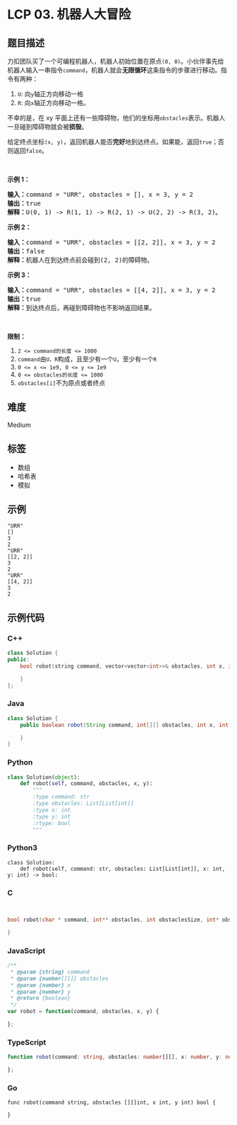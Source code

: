 # LCP 03. 机器人大冒险

## 题目描述

<p>力扣团队买了一个可编程机器人，机器人初始位置在原点<code>(0, 0)</code>。小伙伴事先给机器人输入一串指令<code>command</code>，机器人就会<strong>无限循环</strong>这条指令的步骤进行移动。指令有两种：</p>

<ol>
	<li><code>U</code>: 向<code>y</code>轴正方向移动一格</li>
	<li><code>R</code>: 向<code>x</code>轴正方向移动一格。</li>
</ol>

<p>不幸的是，在 xy 平面上还有一些障碍物，他们的坐标用<code>obstacles</code>表示。机器人一旦碰到障碍物就会被<strong>损毁</strong>。</p>

<p>给定终点坐标<code>(x, y)</code>，返回机器人能否<strong>完好</strong>地到达终点。如果能，返回<code>true</code>；否则返回<code>false</code>。</p>

<p>&nbsp;</p>

<p><strong>示例 1：</strong></p>

<pre><strong>输入：</strong>command = &quot;URR&quot;, obstacles = [], x = 3, y = 2
<strong>输出：</strong>true
<strong>解释：</strong>U(0, 1) -&gt; R(1, 1) -&gt; R(2, 1) -&gt; U(2, 2) -&gt; R(3, 2)。</pre>

<p><strong>示例 2：</strong></p>

<pre><strong>输入：</strong>command = &quot;URR&quot;, obstacles = [[2, 2]], x = 3, y = 2
<strong>输出：</strong>false
<strong>解释：</strong>机器人在到达终点前会碰到(2, 2)的障碍物。</pre>

<p><strong>示例 3：</strong></p>

<pre><strong>输入：</strong>command = &quot;URR&quot;, obstacles = [[4, 2]], x = 3, y = 2
<strong>输出：</strong>true
<strong>解释：</strong>到达终点后，再碰到障碍物也不影响返回结果。</pre>

<p>&nbsp;</p>

<p><strong>限制：</strong></p>

<ol>
	<li><code>2 &lt;= command的长度 &lt;= 1000</code></li>
	<li><code>command</code>由<code>U，R</code>构成，且至少有一个<code>U</code>，至少有一个<code>R</code></li>
	<li><code>0 &lt;= x &lt;= 1e9, 0 &lt;= y &lt;= 1e9</code></li>
	<li><code>0 &lt;= obstacles的长度 &lt;= 1000</code></li>
	<li><code>obstacles[i]</code>不为原点或者终点</li>
</ol>


## 难度

Medium

## 标签

- 数组
- 哈希表
- 模拟

## 示例

```
"URR"
[]
3
2
"URR"
[[2, 2]]
3
2
"URR"
[[4, 2]]
3
2
```

## 示例代码

### C++

```cpp
class Solution {
public:
    bool robot(string command, vector<vector<int>>& obstacles, int x, int y) {

    }
};
```

### Java

```java
class Solution {
    public boolean robot(String command, int[][] obstacles, int x, int y) {

    }
}
```

### Python

```python
class Solution(object):
    def robot(self, command, obstacles, x, y):
        """
        :type command: str
        :type obstacles: List[List[int]]
        :type x: int
        :type y: int
        :rtype: bool
        """
```

### Python3

```python3
class Solution:
    def robot(self, command: str, obstacles: List[List[int]], x: int, y: int) -> bool:
```

### C

```c


bool robot(char * command, int** obstacles, int obstaclesSize, int* obstaclesColSize, int x, int y){

}

```

### JavaScript

```javascript
/**
 * @param {string} command
 * @param {number[][]} obstacles
 * @param {number} x
 * @param {number} y
 * @return {boolean}
 */
var robot = function(command, obstacles, x, y) {

};
```

### TypeScript

```typescript
function robot(command: string, obstacles: number[][], x: number, y: number): boolean {

};
```

### Go

```golang
func robot(command string, obstacles [][]int, x int, y int) bool {

}
```

